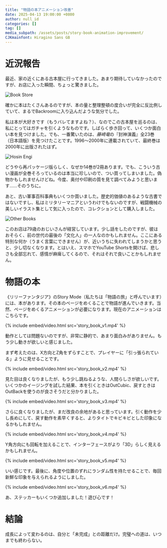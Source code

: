 ```yaml
---
title: "物語の本アニメーション改善"
date: 2025-04-13 19:00:00 +0800
author: null_id
categories: []
tag: []
media_subpath: /assets/posts/story-book-animation-improvement/
CJKmainfont: Hiragino Sans GB
---
```


# 近況報告

最近、家の近くにある古本屋に行ってきました。あまり期待していなかったのですが、お店に入った瞬間、ちょっと驚きました。

![Book Store](book_store.jpg)

確かに本はたくさんあるのですが、本の量と整理整頓の度合いが完全に反比例していて、まるでBackroomに入り込んだような気分でした。

私は本が大好きです（もうバレてますよね？）、なのでこの古本屋を巡るのは、私にとってはガチャを引くようなものです。しばらく歩き回って、いくつか面白い本を見つけました。でも、一番驚いたのは、*藤崎竜*の『封神演義』全23巻（日本語版）を見つけたことです。1996〜2000年に連載されていて、最終巻は2000年に出版されたはず。

![Hosin Engi](hosin_engi.jpg)

どうやら再パッケージ版らしく、なぜか14巻が2冊あります。でも、こういう古い漫画が全巻そろっているのは本当に珍しいので、つい買ってしまいました。偽物かもしれませんけどね。今度、奥付や印刷の質を見て調べてみようと思います……そのうちに。

あと、古い軍事百科事典もいくつか買いました。歴史的価値のあるような古書ではないですし、私はミリタリーマニアというわけでもないのですが、戦闘機械の美しいイラスト集として気に入ったので、コレクションとして購入しました。

![Other Books](other_books.jpg)

このお店は79歳のおじいさんが経営しています。少し話をしたのですが、彼はおそらく、前の世代の最後の「文化人」の一人なのかもしれません。ここにある特別な何か（うまく言葉にできません）が、近いうちに失われてしまうかと思うと、少し切なくなります。とはいえ、スマホでYouTube Shortsを開けば、悲しさも全部忘れて、感情が麻痺してくるので、それはそれで良いことかもしれません。

# 物語の本

《リリーファンタジア》のStory Mode（私たちは「物語の旅」と呼んでいます）には、本があります。その本のページをめくることで物語が進んでいきます。当然、ページをめくるアニメーションが必要になります。現在のアニメーションはこちらです。

{% include embed/video.html src='story_book_v1.mp4' %}

動作としては問題ないのですが、非常に静的で、あまり面白みがありません。もう少し動きが欲しいと感じました。

まず考えたのは、X方向とZ角をずらすことで、プレイヤーに「引っ張られている」ように見せることです。

{% include embed/video.html src='story_book_v2.mp4' %}

見た目は良くなりましたが、もう少し跳ねるような、人間らしさが欲しいです。いくつかのイージングを試した結果、本を引くときはOutCubic、戻すときはOutBackを使うのが良さそうだと分かりました。

{% include embed/video.html src='story_book_v3.mp4' %}

さらに良くなりましたが、まだ改良の余地があると思っています。引く動作を少し長めにして、戻す動作を素早くすると、よりタイトでキビキビとした印象になるかもしれません。

{% include embed/video.html src='story_book_v4.mp4' %}

Y角方向にも回転を加えることで、インターフェースがより「3D」らしく見えるかもしれません。

{% include embed/video.html src='story_book_v5.mp4' %}

いい感じです。最後に、角度や位置のずれにランダム性を持たせることで、毎回新鮮な印象を与えられるようにしました。

{% include embed/video.html src='story_book_v6.mp4' %}

あ、ステッカーもいくつか追加しました！遊び心です！

# 結論

成長によって変わるのは、自分と「未完成」との距離だけ。完璧への道は、いつまでも終わらない。
